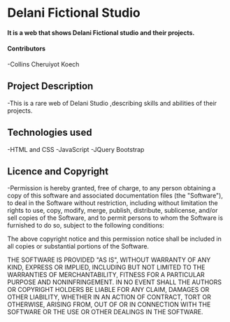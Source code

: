 # Delani Fictional Studio

#### It is a web that shows Delani Fictional studio and their projects.

#### Contributors
-Collins Cheruiyot Koech

## Project Description
-This is a rare web of Delani Studio ,describing skills and abilities of their projects.
 ## Technologies used
 -HTML and CSS
 -JavaScript
 -JQuery
 Bootstrap

 ## Licence and Copyright
 -Permission is hereby granted, free of charge, to any person obtaining a copy
of this software and associated documentation files (the "Software"), to deal
in the Software without restriction, including without limitation the rights
to use, copy, modify, merge, publish, distribute, sublicense, and/or sell
copies of the Software, and to permit persons to whom the Software is
furnished to do so, subject to the following conditions:

The above copyright notice and this permission notice shall be included in all
copies or substantial portions of the Software.

THE SOFTWARE IS PROVIDED "AS IS", WITHOUT WARRANTY OF ANY KIND, EXPRESS OR
IMPLIED, INCLUDING BUT NOT LIMITED TO THE WARRANTIES OF MERCHANTABILITY,
FITNESS FOR A PARTICULAR PURPOSE AND NONINFRINGEMENT. IN NO EVENT SHALL THE
AUTHORS OR COPYRIGHT HOLDERS BE LIABLE FOR ANY CLAIM, DAMAGES OR OTHER
LIABILITY, WHETHER IN AN ACTION OF CONTRACT, TORT OR OTHERWISE, ARISING FROM,
OUT OF OR IN CONNECTION WITH THE SOFTWARE OR THE USE OR OTHER DEALINGS IN THE
SOFTWARE.